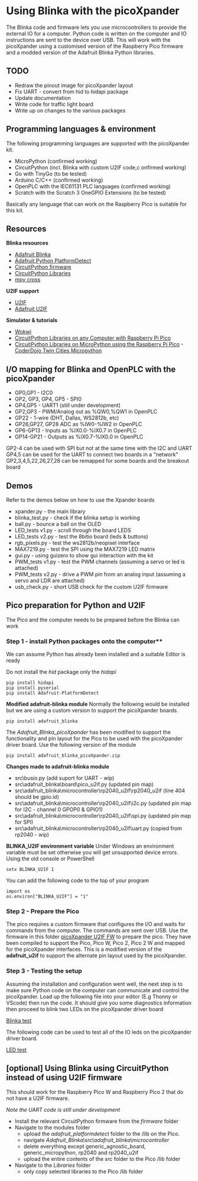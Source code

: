 # Using Blinka with the picoXpander

The Blinka code and firmware lets you use microcontrollers to provide the external IO for a computer. Python code is written on the computer and IO instructions are sent to the device over USB. This will work with the picoXpander using a customised version of the Raspberry Pico firmware and a modded version of the Adafruit Blinka Python libraries.

## TODO
- Redraw the pinout image for picoXpander layout
- Fix UART - convert from hid to hidapi package
- Update documentation
- Write code for traffic light board
- Write up on changes to the various packages

## Programming languages & environment

The following programming languages are supported with the picoXpander kit.

- MicroPython (confirmed working)
- CircuitPython (incl. Blinka with custom U2IF code,c onfirmed working)
- Go with TinyGo (to be tested)
- Arduino C/C++ (confirmed working)
- OpenPLC with the IEC61131 PLC languages (confirmed working)
- Scratch with the Scratch 3 OneGPIO Extensions (to be tested)

Basically any language that can work on the Raspberry Pico is suitable for this kit.

## Resources

**Blinka resources**
- [Adafruit Blinka](https://github.com/adafruit/Adafruit_Blinka)
- [Adafruit Python PlatformDetect](https://github.com/adafruit/Adafruit_Python_PlatformDetect)
- [CircuitPython firmware](https://circuitpython.org/downloads)
- [CircuitPython Libraries](https://circuitpython.org/libraries)
- [mpy cross](https://adafruit-circuit-python.s3.amazonaws.com/index.html?prefix=bin/mpy-cross/)

**U2IF support**
- [U2IF](https://github.com/execuc/u2if)
- [Adafruit U2IF](https://github.com/adafruit/u2if)

**Simulator & tutorials**
- [Wokwi](https://wokwi.com/)
- [CircuitPython Libraries on any Computer with Raspberry Pi Pico](https://learn.adafruit.com/circuitpython-libraries-on-any-computer-with-raspberry-pi-pico?view=all)
- [CircuitPython Libraries on MicroPython using the Raspberry Pi Pico](https://learn.adafruit.com/circuitpython-libraries-on-micropython-using-the-raspberry-pi-pico)
-[CoderDojo Twin Cities Micropython](https://www.coderdojotc.org/micropython/)

## I/O mapping for Blinka and OpenPLC with the picoXpander

- GP0,GP1 - I2C0
- GP2, GP3, GP4, GP5 - SPI0
- GP4,GP5 - UART1 (still under development)
- GP2,GP3 - PWM/Analog out as %QW0,%QW1 in OpenPLC 
- GP22 - 1-wire (DHT, Dallas, WS2812b, etc)
- GP26,GP27, GP28 ADC as %IW0-%IW2 in OpenPLC
- GP6-GP13 - Inputs as %IX0.0-%IX0.7 in OpenPLC
- GP14-GP21 - Outputs as %IX0.7-%IX0.0 in OpenPLC

GP2-4 can be used with SPI but not at the same time with the I2C and UART
GP4,5 can be used for the UART to connect two boards in a "network"
GP2,3,4,5,22,26,27,28 can be remapped for some boards and the breakout board

## Demos

Refer to the demos below on how to use the Xpander boards 
- xpander.py - the main library 
- blinka_test.py - check if the blinka setup is working
- ball.py - bounce a ball on the OLED
- LED_tests v1.py - scroll through the board LEDS
- LED_tests v2.py - test the 8bitio board (leds & buttons)
- rgb_pixels.py - test the ws2812b/neopixel interface
- MAX7219.py - test the SPI using the MAX7219 LED matrix
- gui.py - using guizero to show gui interaction with the kit
- PWM_tests v1.py - test the PWM channels (assuming a servo or led is attached)
- PWM_tests v2.py - drive a PWM pin from an analog input (assuming a servo and LDR are attached)
- usb_check.py - short USB check for the custom U2IF firmware

## Pico preparation for Python and U2IF

The Pico and the computer needs to be prepared before the Blinka can work

### Step 1 - install Python packages onto the computer**
We can assume Python has already been installed and a suitable Editor is ready

Do not install the *hid* package only the *hidapi*

    pip install hidapi
    pip install pyserial
    pip install Adafruit-PlatformDetect

**Modified adafruit-blinka module**
Normally the following would be installed but we are using a custom version to support the picoXpander boards.

    pip install adafruit_blinka

The *Adafruit_Blinka_picoXpander* has been modified to support the functionality and pin layout for the Pico to be used with the picoXpander driver board. Use the following version of the module 

    pip install adafruit_blinka_picoXpander.zip

**Changes made to adafruit-blinka module**

- src\busio.py (add suport for UART - wip)
- src\adafruit_blinka\board\pico_u2if.py (updated pin map)
- src\adafruit_blinka\microcontroller\rp2040_u2if\rp2040_u2if (line 404 should be gpio.id)
- src\adafruit_blinka\microcontroller\rp2040_u2if\i2c.py (updated pin map for I2C - channel 0 GPOP0 & GPIO1)
- src\adafruit_blinka\microcontroller\rp2040_u2if\spi.py (updated pin map for SPI)
- src\adafruit_blinka\microcontroller\rp2040_u2if\uart.py (copied from rp2040 - wip)


**BLINKA_U2IF environment variable**
Under Windows an environment variable must be set otherwise you will get unsupported device errors.
Using the old console or PowerShell

    setx BLINKA_U2IF 1

You can add the following code to the top of your program

    import os
    os.environ["BLINKA_U2IF"] = "1"

### Step 2 - Prepare the Pico

The pico requires a custom firmware that configures the I/O and waits for commands from the computer. The commands are sent over USB.
Use the firmware in this folder [picoXpander U2IF FW](firmware/) to prepare the pico. They have been compiled to support the Pico, Pico W, Pico 2, Pico 2 W and mapped for the picoXpander interfaces. This is a modified version of the **adafruit_u2if** to support the alternate pin layout used by the picoXpander.

### Step 3 - Testing the setup

Assuming the installation and configuration went well, the next step is to make sure Python code on the computer can communicate and control the picoXpander. Load up the following file into your editor (E.g Thonny or VScode) then run the code. It should give you some diagnostics information then proceed to blink two LEDs on the picoXpander driver board

[Blinka test](blinka_test.py)

The following code can be used to test all of the IO leds on the picoXpander driver board.

[LED test](LED_tests.py)


## [optional] Using Blinka using CircuitPython instead of using U2IF firmware 

This should work for the Raspberry Pico W and Raspberry Pico 2 that do not have a U2IF firmware.

*Note the UART code is still under development*

- Install the relevant CircuitPython firmware from the *firmware* folder
- Navigate to the modules folder 
    - upload the *adafruit_platformdetect* folder to the /lib on the Pico. 
    - navigate *Adafruit_Blinka\src\adafruit_blinka\microcontroller*
    - delete everything except generic_agnostic_board, generic_micropython, rp2040 and rp2040_u2if
    - upload the entire contents of the *src* folder to the Pico /lib folder
- Navigate to the *Libraries* folder
    - only copy selected libraries to the Pico /lib folder